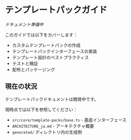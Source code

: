 # テンプレートパックガイド

*ドキュメント準備中*

このガイドでは以下をカバーします：

- カスタムテンプレートパックの作成
- テンプレートパックインターフェースの実装
- テンプレート設計のベストプラクティス
- テストと検証
- 配布とパッケージング

## 現在の状況

テンプレートパックドキュメントは開発中です。

現時点では以下を参照してください：
- `src/core/template-packs/base.ts` - 基底インターフェース
- `ARCHITECTURE_ja.md` - アーキテクチャ概要
- `generated/` ディレクトリ内の生成例